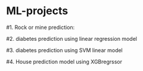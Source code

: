 # ML-projects

#1. Rock or mine prediction:


















#2. diabetes prediction using linear regression model




















#3. diabetes prediction using SVM linear model





























#4. House prediction model using XGBregrssor


